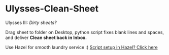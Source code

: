 Ulysses-Clean-Sheet
===================

Ulysses III: *Dirty sheets?*

Drag sheet to folder on Desktop, python script fixes blank lines and spaces,  
and deliver **Clean sheet back in Inbox.**

Use Hazel for smooth laundry service :) [Script setup in Hazel? Click here](http://t.co/EgrOwChykB)
